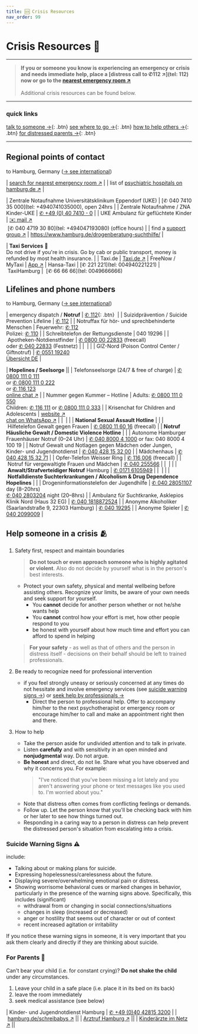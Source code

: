 ```yaml
---
title: 🆘 Crisis Resources
nav_order: 99
---
```


# Crisis Resources 🚨
---

> **If you or someone you know is experiencing an emergency or crisis and needs immediate help, place a [distress call to ✆112 ↗](tel: 112) now or go to the [nearest emergency room ↗](//maps.apple.com/?q=Notaufnahme)** <br><br>
> Additional crisis resources can be found below.

---
### quick links

[talk to someone →](#lifelines-and-phone-numbers){: .btn} 
[see where to go →](#regional-points-of-contact){: .btn} 
[how to help others →](#help-someone-in-a-crisis){: .btn} 
[for distressed parents →](#for-parents-){: .btn}

---
## Regional points of contact
to Hamburg, Germany ([→ see international](/sos/international))

| [search for nearest emergency room ↗](//maps.apple.com/?q=Notaufnahme) |
| list of [psychiatric hospitals on hamburg.de ↗](//www.hamburg.de/krankenhausverzeichnis/2833438/psychiatrie/) |

| Zentrale Notaufnahme Universitätsklinikum Eppendorf (UKE) | [✆ 040 7410 35 000](tel: +4940741035000), open 24hrs |
| Zentrale Notaufnahme / ZNA Kinder-UKE | [✆ +49 (0) 40 7410 - 0](tel:+494074100) |
| UKE Ambulanz für geflüchtete Kinder | [✉️ mail ↗](mailto:fluechtlingsambulanz@uke.de) <br> [✆ 040 4719 30 80](tel: +494047193080) (office hours) |
| find a [support group ↗](https://www.kiss-hh.de) | https://www.hamburg.de/drogenberatung-suchthilfe/ |

| **Taxi Services** 🚕 <br>Do not drive if you're in crisis. Go by cab or public transport, money is refunded by most health insurance. |
| Taxi.de | [Taxi.de ↗](//www.taxi.de/bestellen/hamburg/)
| FreeNow / MyTaxi | [App ↗](//free-now.com/de/)
| Hansa-Taxi | [✆ 221 221](tel: 004940221221)
| TaxiHamburg |  [✆ 66 66 66](tel: 0049666666) 

## Lifelines and phone numbers
to Hamburg, Germany ([→ see international](/sos/international))

| emergency dispatch / **Notruf**  | [✆ 112](tel:112){: .btn}  |
| Suizidprävention / Suicide Prevention Lifeline | [✆ 112](tel:112) |
| Notruffax für hör- und sprechbehinderte Menschen | Feuerwehr: [✆ 112](tel:112) <br>Polizei: [✆ 110](tel:110) |
| Schreibtelefon der Rettungsdienste | 040 19296 |
| Apotheken-Notdienstfinder | [✆ 0800 00 22833](tel:498000022833) (freecall) <br>oder [✆ 040 22833](tel:494022833) (Festnetz) |
|  |  |
| GIZ-Nord (Poison Control Center / Giftnotruf) | [✆ 0551 19240](tel:055119240)<br> [Übersicht DE](https://www.bvl.bund.de/DE/Arbeitsbereiche/01_Lebensmittel/03_Verbraucher/09_InfektionenIntoxikationen/02_Giftnotrufzentralen/lm_LMVergiftung_giftnotrufzentralen_node.html) |

| **Hopelines / Seelsorge** ||
| Telefonseelsorge (24/7 & free of charge) | [✆ 0800 111 0 111](tel:08001110111) <br>or [✆ 0800 111 0 222](tel:08001110222) <br>or [✆ 116 123](tel:116123) <br>[online chat ↗](//online.telefonseelsorge.de/) |
| Nummer gegen Kummer – Hotline | Adults: [✆ 0800 111 0 550](tel:08001110550) <br>Children: [✆ 116 111](tel:116111) or [✆ 0800 111 0 333](tel:08001110333) |
| Krisenchat for Children and Adolescents | [website ↗](https://krisenchat.de) <br>[chat on WhatsApp ↗](https://wa.me/4915735998143) |
|  |  |
| **National Sexual Assault Hotline** | |
| Hilfetelefon Gewalt gegen Frauen | [✆ 0800 11 60 16](tel:0800116016) (freecall) |
| **Notruf Häusliche Gewalt / Domestic Violence Hotline** | |
| Autonome Hamburger Frauenhäuser Notruf  (0–24 Uhr) | [✆ 040 8000 4 1000](tel:4940800041000) or fax: 040 8000 4 100 19 |
| Notruf Gewalt und Notlagen gegen Mädchen oder Jungen, Kinder- und Jugendnotdienst | [✆ 040 428 15 32 00](tel:4940428153200) |
| Mädchenhaus | [✆ 040 428 15 32 71](tel:4940428153271) |
| Opfer-Telefon Weisser Ring | [✆ 116 006](tel:116006) (freecall) |
| Notruf für vergewaltigte Frauen und Mädchen | [✆ 040 255566](tel:040255566) |
|  |  |
| **Anwalt/Strafverteidiger Notruf** Hamburg | [✆ 0171 6105949](tel:491716105949) |
|  |  |
| **Notfalldienste Suchterkrankungen / Alcoholism & Drug Dependence Hopelines** | |
| Drogeninformationstelefon der Jugendhilfe | [✆ 040 28051107](tel:04028051107) day (8–20hrs) <br> [✆ 040 2803204](tel:49402803204) night (20–8hrs) |
| Ambulanz für Suchtkranke, Asklepios Klinik Nord (Haus 32 EG) | [✆ 040 1818872524](tel:0401818872524) |
| Anonyme Alkoholiker (Saarlandstraße 9, 22303 Hamburg) | [✆ 040 19295](tel:494019295) |
| Anonyme Spieler | [✆ 040 2099009](tel:49402099009) |


## Help someone in a crisis 🫂
1. Safety first, respect and maintain boundaries
	> **Do not touch or even approach someone who is highly agitated or violent**. Also do not decide by yourself what is in the person's best interests.
	- Protect your own safety, physical and mental wellbeing before assisting others. Recognize your limits, be aware of your own needs and seek support for yourself.
		-  You **cannot** decide for another person whether or not he/she wants help
		- You **cannot** control how your effort is met, how other people respond to you
		- be honest with yourself about how much time and effort you can afford to spend in helping
	
	> **For your safety** - as well as that of others and the person in distress itself - decisions on their behalf should be left to trained professionals.

2. Be ready to recognize need for professional intervention
	- if you feel strongly uneasy or seriously concerned at any times do not hessitate and involve emergency services (see [suicide warning signs →](#suicide-warning-signs-)) or [seek help by professionals →](#lifelines-and-phone-numbers)
		- Direct the person to professional help. Offer to accompany him/her to the next psychotherapist or emergency room or encourage him/her to call and make an appointment right then and there.

3. How to help
	- Take the person aside for undivided attention and to talk in private.
	- Listen **carefully** and with sensitivity in an open minded and **nonjudgmental** way. Do not argue.
	- **Be honest** and direct, do not lie. Share what you have observed and why it concerns you. For example:
		> "I've noticed that you've been missing a lot lately and you aren't answering your phone or text messages like you used to. I'm worried about you."
	- Note that distress often comes from conflicting feelings or demands.
	- Follow up. Let the person know that you'll be checking back with him or her later to see how things turned out.
	- Responding in a caring way to a person in distress can help prevent the distressed person's situation from escalating into a crisis.

### Suicide Warning Signs ⚠️
include:
- Talking about or making plans for suicide.
- Expressing hopelessness/carelessness about the future.
- Displaying severe/overwhelming emotional pain or distress.
- Showing worrisome behavioral cues or marked changes in behavior, particularly in the presence of the warning signs above. Specifically, this includes (significant)
	- withdrawal from or changing in social connections/situations
	- changes in sleep (increased or decreased)
	- anger or hostility that seems out of character or out of context
	- recent increased agitation or irritability

If you notice these warning signs in someone, it is very important that you ask them clearly and directly if they are thinking about suicide.

### For Parents 🧸
Can't bear your child (i.e. for constant crying)? **Do not shake the child** under any circumstances.

1. Leave your child in a safe place (i.e. place it in its bed on its back)
2. leave the room immediately
3. seek medical assistance (see below)

| Kinder- und Jugendnotdienst Hamburg | [✆ +49 (0)40 42815 3200](tel:+4940428153200) |
| [hamburg.de/schreibabys ↗](//www.hamburg.de/schreibabys/) ||
| [Arztruf Hamburg ↗](https://arztruf-hamburg.de/arztrufhamburg) ||
| [Kinderärzte im Netz ↗](https://www.kinderaerzte-im-netz.de/nc/adressen/notdienste/?tx_mksnotdienst_pi1[sword]=Hamburg) ||